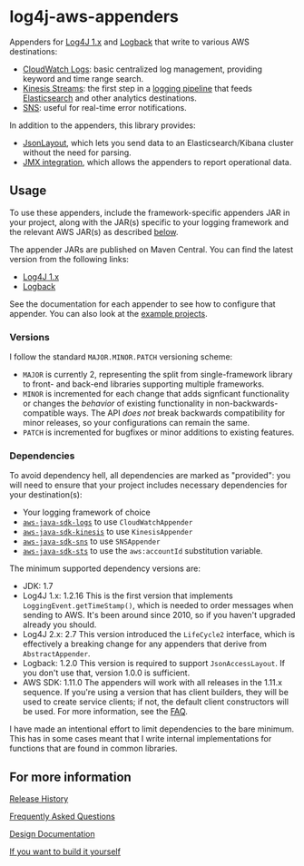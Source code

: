 # log4j-aws-appenders

Appenders for [Log4J 1.x](http://logging.apache.org/log4j/1.2/index.html) and
[Logback](https://logback.qos.ch/) that write to various AWS destinations:

* [CloudWatch Logs](docs/cloudwatch.md): basic centralized log management, providing keyword and time range search.
* [Kinesis Streams](docs/kinesis.md): the first step in a [logging pipeline](https://www.kdgregory.com/index.php?page=aws.loggingPipeline)
  that feeds [Elasticsearch](https://docs.aws.amazon.com/elasticsearch-service/latest/developerguide/what-is-amazon-elasticsearch-service.html)
  and other analytics destinations.
* [SNS](docs/sns.md): useful for real-time error notifications.

In addition to the appenders, this library provides:

* [JsonLayout](docs/jsonlayout.md), which lets you send data to an Elasticsearch/Kibana
  cluster without the need for parsing.
* [JMX integration](docs/jmx.md), which allows the appenders to report operational data.


## Usage

To use these appenders, include the framework-specific appenders JAR in your project, along
with the JAR(s) specific to your logging framework and the relevant AWS JAR(s) as described
[below](#dependencies).

The appender JARs are published on Maven Central. You can find the latest version from the
following links:

* [Log4J 1.x](https://search.maven.org/classic/#search%7Cga%7C1%7Cg%3A%22com.kdgregory.logging%22%20AND%20a%3A%22log4j1-aws-appenders%22)
* [Logback](https://search.maven.org/classic/#search%7Cga%7C1%7Cg%3A%22com.kdgregory.logging%22%20AND%20a%3A%22logback-aws-appenders%22)

See the documentation for each appender to see how to configure that appender. You can
also look at the [example projects](examples).


### Versions

I follow the standard `MAJOR.MINOR.PATCH` versioning scheme:

* `MAJOR` is currently 2, representing the split from single-framework library to front-
   and back-end libraries supporting multiple frameworks.
* `MINOR` is incremented for each change that adds signficant functionality or changes the
  _behavior_ of existing functionality in non-backwards-compatible ways. The API _does not_
  break backwards compatibility for minor releases, so your configurations can remain the
  same.
* `PATCH` is incremented for bugfixes or minor additions to existing features.


### Dependencies

To avoid dependency hell, all dependencies are marked as "provided": you will need
to ensure that your project includes necessary dependencies for your destination(s):

* Your logging framework of choice
* [`aws-java-sdk-logs`](https://search.maven.org/classic/#search%7Cga%7C1%7Cg%3A%22com.amazonaws%22%20AND%20a%3A%22aws-java-sdk-logs%22) to use `CloudWatchAppender`
* [`aws-java-sdk-kinesis`](https://search.maven.org/classic/#search%7Cga%7C1%7Cg%3A%22com.amazonaws%22%20AND%20a%3A%22aws-java-sdk-kinesis%22) to use `KinesisAppender`
* [`aws-java-sdk-sns`](https://search.maven.org/classic/#search%7Cga%7C1%7Cg%3A%22com.amazonaws%22%20AND%20a%3A%22aws-java-sdk-sns%22) to use `SNSAppender`
* [`aws-java-sdk-sts`](https://search.maven.org/classic/#search%7Cga%7C1%7Cg%3A%22com.amazonaws%22%20AND%20a%3A%22aws-java-sdk-sts%22) to use the `aws:accountId` substitution variable.

The minimum supported dependency versions are:

* JDK: 1.7
* Log4J 1.x: 1.2.16
  This is the first version that implements `LoggingEvent.getTimeStamp()`, which
  is needed to order messages when sending to AWS. It's been around since 2010,
  so if you haven't upgraded already you should.
* Log4J 2.x: 2.7
  This version introduced the `LifeCycle2` interface, which is effectively a
  breaking change for any appenders that derive from `AbstractAppender`.
* Logback: 1.2.0
  This version is required to support `JsonAccessLayout`. If you don't use that,
  version 1.0.0 is sufficient.
* AWS SDK: 1.11.0
  The appenders will work with all releases in the 1.11.x sequence. If you're using
  a version that has client builders, they will be used to create service clients;
  if not, the default client constructors will be used. For more information, see the
  [FAQ](FAQ.md#whats-with-client-builders-vs-contructors).

I have made an intentional effort to limit dependencies to the bare minimum. This
has in some cases meant that I write internal implementations for functions that
are found in common libraries.


## For more information

[Release History](CHANGES.md)

[Frequently Asked Questions](FAQ.md)

[Design Documentation](docs/design.md)

[If you want to build it yourself](docs/build.md)
